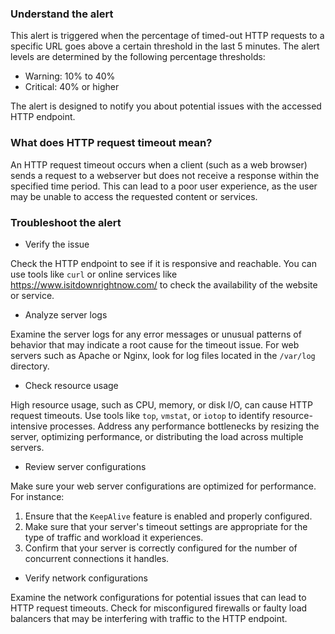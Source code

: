 ### Understand the alert

This alert is triggered when the percentage of timed-out HTTP requests to a specific URL goes above a certain threshold in the last 5 minutes. The alert levels are determined by the following percentage thresholds:

- Warning: 10% to 40%
- Critical: 40% or higher

The alert is designed to notify you about potential issues with the accessed HTTP endpoint.

### What does HTTP request timeout mean?

An HTTP request timeout occurs when a client (such as a web browser) sends a request to a webserver but does not receive a response within the specified time period. This can lead to a poor user experience, as the user may be unable to access the requested content or services.

### Troubleshoot the alert

- Verify the issue

Check the HTTP endpoint to see if it is responsive and reachable. You can use tools like `curl` or online services like <https://www.isitdownrightnow.com/> to check the availability of the website or service.

- Analyze server logs

Examine the server logs for any error messages or unusual patterns of behavior that may indicate a root cause for the timeout issue. For web servers such as Apache or Nginx, look for log files located in the `/var/log` directory.

- Check resource usage

High resource usage, such as CPU, memory, or disk I/O, can cause HTTP request timeouts. Use tools like `top`, `vmstat`, or `iotop` to identify resource-intensive processes. Address any performance bottlenecks by resizing the server, optimizing performance, or distributing the load across multiple servers.

- Review server configurations

Make sure your web server configurations are optimized for performance. For instance:

  1. Ensure that the `KeepAlive` feature is enabled and properly configured.
  2. Make sure that your server's timeout settings are appropriate for the type of traffic and workload it experiences.
  3. Confirm that your server is correctly configured for the number of concurrent connections it handles.

- Verify network configurations

Examine the network configurations for potential issues that can lead to HTTP request timeouts. Check for misconfigured firewalls or faulty load balancers that may be interfering with traffic to the HTTP endpoint.
